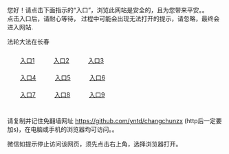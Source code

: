 您好！请点击下面指示的“入口”，浏览此网站是安全的，且为您带来平安。。 <br/>
点击入口后，请耐心等待， 过程中可能会出现无法打开的提示，请忽略，最终会进入网站. </br>

法轮大法在长春<br/>
<div style="padding:10px"><a style="margin:20px" target="_blank" href="https://d1to8qo1u9kl24.cloudfront.net/2Qpsp?tfdiqh" id="ccLink1" rel="nofollow">入口1</a> <a target="_blank" style="margin:20px" href="https://d16cjpjsigx01d.cloudfront.net/2Qpsp?mhcjta" id="ccLink2" rel="nofollow">入口2</a> <a style="margin:20px" target="_blank" href="https://d16bpq8nkhf19k.cloudfront.net/2Qpsp?tuoisjr" id="ccLink3" rel="nofollow">入口3</a></div>

<div style="padding:10px" ><a style="margin:20px" target="_blank" href="https://d1to8qo1u9kl24.cloudfront.net/2Qpsp?tfdiqh" id="ccLink4" rel="nofollow">入口4</a> <a style="margin:20px" href="https://d16cjpjsigx01d.cloudfront.net/2Qpsp?mhcjta" target="_blank" id="ccLink5" rel="nofollow">入口5</a> <a style="margin:20px" href="https://d16bpq8nkhf19k.cloudfront.net/2Qpsp?tuoisjr" target="_blank" id="ccLink6" rel="nofollow">入口6</a></div>

<div style="padding:10px"><a style="margin:20px" target="_blank" href="https://d1to8qo1u9kl24.cloudfront.net/2Qpsp?tfdiqh" id="ccLink7" rel="nofollow">入口7</a> <a style="margin:20px" href="https://d16cjpjsigx01d.cloudfront.net/2Qpsp?mhcjta" target="_blank" id="ccLink8" rel="nofollow">入口8</a> <a style="margin:20px" target="_blank" href="https://d16bpq8nkhf19k.cloudfront.net/2Qpsp?tuoisjr" id="ccLink9" rel="nofollow">入口9</a></div>

<br/>



请复制并记住免翻墙网址 https://github.com/yntd/changchunzx (http后一定要加s)，在电脑或手机的浏览器均可访问。。<br/>

微信如提示停止访问该网页，须先点击右上角，选择浏览器打开。
